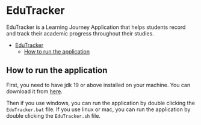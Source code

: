 # EduTracker

EduTracker is a Learning Journey Application that helps students record and track their academic progress throughout their studies.

- [EduTracker](#edutracker)
  - [How to run the application](#how-to-run-the-application)

## How to run the application

First, you need to have jdk 19 or above installed on your machine. You can download it from [here](https://www.oracle.com/java/technologies/downloads/#java20).

Then if you use windows, you can run the application by double clicking the `EduTracker.bat` file. If you use linux or mac, you can run the application by double clicking the `EduTracker.sh` file.



